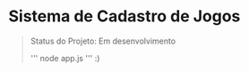 <h1>Sistema de Cadastro de Jogos</h1>

> Status do Projeto: Em desenvolvimento
> 
> '''
> node app.js
> '''
> :)
